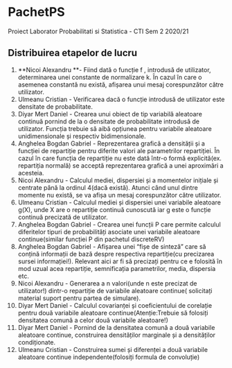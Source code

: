 # PachetPS
Proiect Laborator Probabilitati si Statistica - CTI Sem 2 2020/21

## Distribuirea etapelor de lucru

1. **Nicoi Alexandru **- Fiind dată o funcție f , introdusă de utilizator, determinarea unei constante de 
normalizare k. Ȋn cazul ȋn care o asemenea constantă nu există, afișarea unui mesaj 
corespunzător către utilizator.
2. Ulmeanu Cristian - Verificarea dacă o funcție introdusă de utilizator este densitate de probabilitate. 
3. Diyar Mert Daniel - Crearea unui obiect de tip variabilă aleatoare continuă pornind de la o densitate de 
probabilitate introdusă de utilizator. Funcția trebuie să aibă opțiunea pentru variabile 
aleatoare unidimensionale și respectiv bidimensionale.
4. Anghelea Bogdan Gabriel - Reprezentarea grafică a densității și a funcției de repartiție pentru diferite valori ale 
parametrilor repartiției. Ȋn cazul ȋn care funcția de repartiție nu este dată ȋntr-o formă 
explicită(ex. repartiția normală) se acceptă reprezentarea grafică a unei aproximări a 
acesteia.
5. Nicoi Alexandru - Calculul mediei, dispersiei și a momentelor inițiale și centrate pȃnă la ordinul 4(dacă 
există). Atunci cȃnd unul dintre momente nu există, se va afișa un mesaj 
corespunzător către utilizator.
6. Ulmeanu Cristian - Calculul mediei și dispersiei unei variabile aleatoare g(X), unde X are o repartiție 
continuă cunoscută iar g este o funcție continuă precizată de utilizator.
7. Anghelea Bogdan Gabriel - Crearea unei funcții P care permite calculul diferitelor tipuri de probabilități asociate 
unei variabile aleatoare continue(similar funcției P din pachetul discreteRV) 
8. Anghelea Bogdan Gabriel - Afișarea unei “fișe de sinteză” care să conțină informații de bază despre respectiva 
repartiție(cu precizarea sursei informației!). Relevant aici ar fi să precizați pentru ce e 
folosită ȋn mod uzual acea repartiție, semnificația parametrilor, media, dispersia etc.
9. Nicoi Alexandru - Generarea a n valori(unde n este precizat de utilizator!) dintr-o repartiție de variabile 
aleatoare continue( solicitați material suport pentru partea de simulare).
10. Diyar Mert Daniel - Calculul covarianței și coeficientului de corelație pentru două variabile aleatoare 
continue(Atenție:Trebuie să folosiți densitatea comună a celor două variabile 
aleatoare!)
11. Diyar Mert Daniel - Pornind de la densitatea comună a două variabile aleatoare continue, construirea 
densităților marginale și a densităților condiționate.
12. Ulmeanu Cristian - Construirea sumei și diferenței a două variabile aleatoare continue 
independente(folosiți formula de convoluție)
